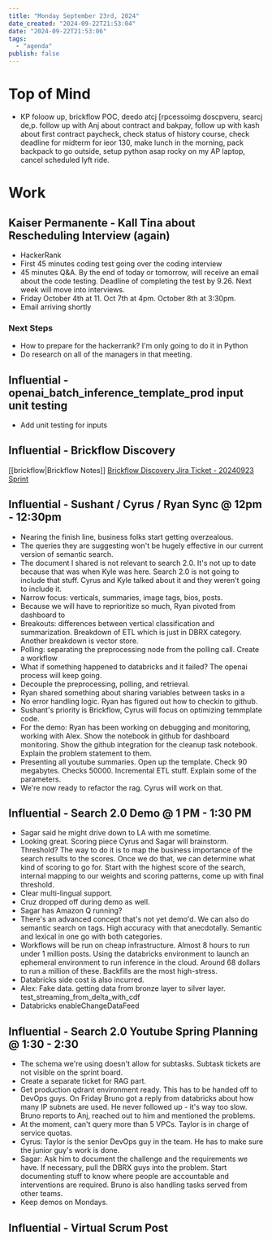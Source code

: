 ```yaml
---
title: "Monday September 23rd, 2024"
date_created: "2024-09-22T21:53:04"
date: "2024-09-22T21:53:06"
tags:
  - "agenda"
publish: false  
---
```


# Top of Mind
- KP foloow up, brickflow POC, deedo atcj [rpcessoimg doscpveru, searcj de,p. follow up with Anj about contract and bakpay, follow up with kash about first contract paycheck, check status of history course, check deadline for midterm for ieor 130, make lunch in the morning, pack backpack to go outside, setup python asap rocky on my AP laptop, cancel scheduled lyft ride. 

# Work

## Kaiser Permanente - Kall Tina about Rescheduling Interview (again)
- HackerRank
- First 45 minutes coding test going over the coding interview
- 45 minutes Q&A. By the end of today or tomorrow, will receive an email about the code testing. Deadline of completing the test by 9.26. Next week will move into interviews. 
- Friday October 4th at 11. Oct 7th at 4pm. October 8th at 3:30pm. 
- Email arriving shortly

### Next Steps
- How to prepare for the hackerrank? I'm only going to do it in Python
- Do research on all of the managers in that meeting. 

## Influential - openai_batch_inference_template_prod input unit testing
- Add unit testing for inputs

## Influential - Brickflow Discovery

[[brickflow|Brickflow Notes]]
[Brickflow Discovery Jira Ticket - 20240923 Sprint](https://influential-team.atlassian.net/browse/DS-127)



## Influential - Sushant / Cyrus / Ryan Sync @ 12pm - 12:30pm
- Nearing the finish line, business folks start getting overzealous. 
- The queries they are suggesting won't be hugely effective in our current version of semantic search. 
- The document I shared is not relevant to search 2.0. It's not up to date because that was when Kyle was here. Search 2.0 is not going to include that stuff. Cyrus and Kyle talked about it and they weren't going to include it. 
- Narrow focus: verticals, summaries, image tags, bios, posts. 
- Because we will have to reprioritize so much, Ryan pivoted from dashboard to 
- Breakouts: differences between vertical classification and summarization. Breakdown of ETL which is just in DBRX category. Another breakdown is vector store. 
- Polling: separating the preprocessing node from the polling call. Create a workflow
- What if something happened to databricks and it failed? The openai process will keep going. 
- Decouple the preprocessing, polling, and retrieval. 
- Ryan shared something about sharing variables between tasks in a 
- No error handling logic. Ryan has figured out how to checkin to github. 
- Sushant's priority is Brickflow, Cyrus will focus on optimizing temmplate code. 
- For the demo: Ryan has been working on debugging and monitoring, working with Alex. Show the notebook in github for dashboard monitoring. Show the github integration for the cleanup task notebook. Explain the problem statement to them. 
- Presenting all youtube summaries. Open up the template. Check 90 megabytes. Checks 50000. Incremental ETL stuff. Explain some of the parameters. 
- We're now ready to refactor the rag. Cyrus will work on that. 

## Influential - Search 2.0 Demo @ 1 PM - 1:30 PM
- Sagar said he might drive down to LA with me sometime. 
- Looking great. Scoring piece Cyrus and Sagar will brainstorm. Threshold? The way to do it is to map the business importance of the search results to the scores. Once we do that, we can determine what kind of scoring to go for. Start with the highest score of the search, internal mapping to our weights and scoring patterns, come up with final threshold. 
- Clear multi-lingual support. 
- Cruz dropped off during demo as well. 
- Sagar has Amazon Q running?
- There's an advanced concept that's not yet demo'd. We can also do semantic search on tags. High accuracy with that anecdotally. Semantic and lexical in one go with both categories. 
- Workflows will be run on cheap infrastructure. Almost 8 hours to run under 1 million posts. Using the databricks environment to launch an ephemeral environment to run inference in the cloud. Around 68 dollars to run a million of these. Backfills are the most high-stress. 
- Databricks side cost is also incurred. 
- Alex: Fake data. getting data from bronze layer to silver layer. test_streaming_from_delta_with_cdf
- Databricks enableChangeDataFeed

## Influential - Search 2.0 Youtube Spring Planning @ 1:30 - 2:30
- The schema we're using doesn't allow for subtasks. Subtask tickets are not visible on the sprint board. 
- Create a separate ticket for RAG part. 
- Get production qdrant environment ready. This has to be handed off to DevOps guys. On Friday Bruno got a reply from databricks about how many IP subnets are used. He never followed up - it's way too slow. Bruno reports to Anj, reached out to him and mentioned the problems. 
- At the moment, can't query more than 5 VPCs. Taylor is in charge of service quotas. 
- Cyrus: Taylor is the senior DevOps guy in the team. He has to make sure the junior guy's work is done. 
- Sagar: Ask him to document the challenge and the requirements we have. If necessary, pull the DBRX guys into the problem. Start documenting stuff to know where people are accountable and interventions are required. Bruno is also handling tasks served from other teams. 
- Keep demos on Mondays. 

## Influential - Virtual Scrum Post

